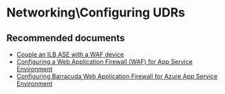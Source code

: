 <properties
	pageTitle="Networking\Publishing a Web App on ASE through Web Application Firewall (WAF)"
	description="Networking\Publishing a Web App on ASE through Web Application Firewall (WAF)"
	service="microsoft.ase"
	resource="ase"
	authors="shrahman"
	displayOrder=""
	selfHelpType="generic"
	supportTopicIds="32608430"
	resourceTags=""
	productPesIds="16533"
	cloudEnvironments="public, Fairfax"
	articleId="7fb46ee4-b690-4f0c-bebc-a912c86fd6ca"
/>

# Networking\Configuring UDRs

## **Recommended documents**
* [Couple an ILB ASE with a WAF device](https://docs.microsoft.com/azure/app-service/environment/create-ilb-ase#couple-an-ilb-ase-with-a-waf-device)
* [Configuring a Web Application Firewall (WAF) for App Service Environment](https://docs.microsoft.com/azure/app-service/environment/app-service-app-service-environment-web-application-firewall)
* [Configuring Barracuda Web Application Firewall for Azure App Service Environment](https://azure.microsoft.com/blog/configuring-barracuda-web-application-firewall-for-azure-app-service-environment/)
